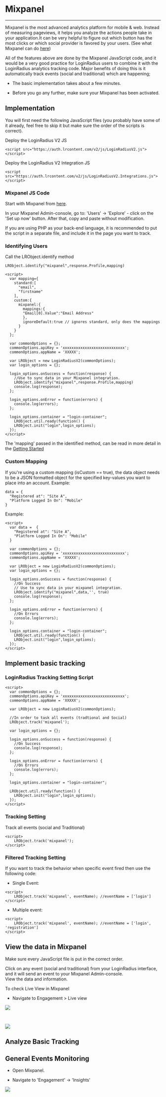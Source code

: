 # Mixpanel

---

Mixpanel is the most advanced analytics platform for mobile & web. Instead of measuring pageviews, it helps you analyze the actions people take in your application.It can be very helpful to figure out which button has the most clicks or which social provider is favored by your users. (See what Mixpanel can do [here](https://mixpanel.com/help/))

All of the features above are done by the Mixpanel JavaScript code, and it would be a very good practice for LoginRadius users to combine it with the LoginRadius analytics tracking code. Major benefits of doing this is it automatically track events (social and traditional) which are happening;

- The basic implementation takes about a few minutes.

* Before you go any further, make sure your Mixpanel has been activated.

## Implementation

You will first need the following JavaScript files (you probably have some of it already, feel free to skip it but make sure the order of the scripts is correct).

Deploy the LoginRadius V2 JS

```
<script src="https://auth.lrcontent.com/v2/js/LoginRadiusV2.js"></script>
```

Deploy the LoginRadius V2 Integration JS

```
<script src="https://auth.lrcontent.com/v2/js/LoginRadiusV2.Integrations.js"></script>
```

### Mixpanel JS Code
Start with Mixpanel from [here](https://mixpanel.com).

In your Mixpanel Admin-console, go to: 'Users' -> 'Explore' - click on the 'Set up now' button. After that, copy and paste without modification.

If you are using PHP as your back-end language, it is recommended to put the script in a separate file, and include it in the page you want to track.

### Identifying Users

Call the LRObject.identify method

```
LRObject.identify("mixpanel",response.Profile,mapping)
```

```
<script>
  var mapping={
    standard:[
      "email",
      "firstname"
    ],
    custom:{
      mixpanel:{
        mappings:{
        "Email[0].Value":"Email Address"
        },
        ignoreDefault:true // ignores standard, only does the mappings
      }
    }
  };

  var commonOptions = {};
  commonOptions.apiKey = 'xxxxxxxxxxxxxxxxxxxxxxxxxxxx';
  commonOptions.appName = 'XXXXX';

  var LRObject = new LoginRadiusV2(commonOptions);
  var login_options = {};

  login_options.onSuccess = function(response) {
    //Use to sync data in your Mixpanel integration.
    LRObject.identify("mixpanel",response.Profile,mapping)
    console.log(response);
  };

  login_options.onError = function(errors) {
    console.log(errors);
  };

  login_options.container = "login-container";
    LRObject.util.ready(function() {
    LRObject.init("login",login_options);
  });
</script>
```

The 'mapping' passed in the identified method, can be read in more detail in the [Getting Started](https://www.loginradius.com/legacy/docs/api/v2/integrations/getting-started)

### Custom Mapping

If you're using a custom mapping (isCustom == true), the data object needs to be a JSON formatted object for the specified key-values you want to place into an account.
Example:

```
data = {
  "Registered at": "Site A",
  "Platform Logged In On": "Mobile"
}
```

Example:

```
<script>
  var data =  {
    "Registered at": "Site A",
    "Platform Logged In On": "Mobile"
  }

  var commonOptions = {};
  commonOptions.apiKey = 'xxxxxxxxxxxxxxxxxxxxxxxxxxxx';
  commonOptions.appName = 'XXXXX';

  var LRObject = new LoginRadiusV2(commonOptions);
  var login_options = {};

  login_options.onSuccess = function(response) {
    //On Success
    // Use to sync data in your mixpanel integration.
    LRObject.identify("mixpanel",data,'', true)
    console.log(response);
  };

  login_options.onError = function(errors) {
    //On Errors
    console.log(errors);
  };

  login_options.container = "login-container";
    LRObject.util.ready(function() {
    LRObject.init("login",login_options);
  });
</script>
```

## Implement basic tracking

### LoginRadius Tracking Setting Script

```
<script>
  var commonOptions = {};
  commonOptions.apiKey = 'xxxxxxxxxxxxxxxxxxxxxxxxxxxx';
  commonOptions.appName = 'XXXXX';

  var LRObject = new LoginRadiusV2(commonOptions);

  //In order to task all events (tradtional and Social)
  LRObject.track('mixpanel');

  var login_options = {};

  login_options.onSuccess = function(response) {
    //On Success
    console.log(response);
  };

  login_options.onError = function(errors) {
    //On Errors
    console.log(errors);
  };

  login_options.container = "login-container";

  LRObject.util.ready(function() {
    LRObject.init("login",login_options);
  });
</script>
```

### Tracking Setting

Track all events (social and Traditional)

```
<script>
    LRObject.track('mixpanel');
</script>
```

### Filtered Tracking Setting

If you want to track the behavior when specific event fired then use the following code:

- Single Event:

```
<script>
    LRObject.track('mixpanel', eventName); //eventName = ['login']
</script>
```

- Multiple event:

```
<script>
    LRObject.track('mixpanel', eventName); //eventName = ['login', 'registration']
</script>
```

## View the data in Mixpanel
Make sure every JavaScript file is put in the correct order.

Click on any event (social and traditional) from your LoginRadius interface, and it will send an event to your Mixpanel Admin-console.  
View the data and information.

To check Live View in Mixpanel

- Navigate to Engagement > Live view

![](https://apidocs.lrcontent.com/images/mp2_2099359390d627f7769.53510237.png)

<br>

![](https://apidocs.lrcontent.com/images/mp3_2199859390d7f8eda89.96365261.png)

## Analyze Basic Tracking

## General Events Monitoring

- Open Mixpanel.

- Navigate to 'Engagement' -> 'Insights'

![](https://apidocs.lrcontent.com/images/mp1_2367159390da249afc7.28745435.png)
